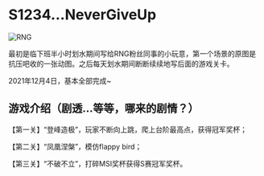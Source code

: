 # S1234...NeverGiveUp
  
  
![RNG](https://user-images.githubusercontent.com/36985807/145700553-9dc07f7f-1ec9-44f7-9a53-5aa20f0968bc.png)
  
最初是临下班半小时划水期间写给RNG粉丝同事的小玩意，第一个场景的原图是抗压吧收的一张动图。之后每天划水期间断断续续地写后面的游戏关卡。
  
2021年12月4日，基本全部完成~
  
  
## 游戏介绍（剧透...等等，哪来的剧情？）  
  
【第一关】“登峰造极”，玩家不断向上跳，爬上台阶最高点，获得冠军奖杯；
  
【第二关】“凤凰涅槃”，模仿flappy bird；
  
【第三关】“不破不立”，打碎MSI奖杯获得S赛冠军奖杯。
